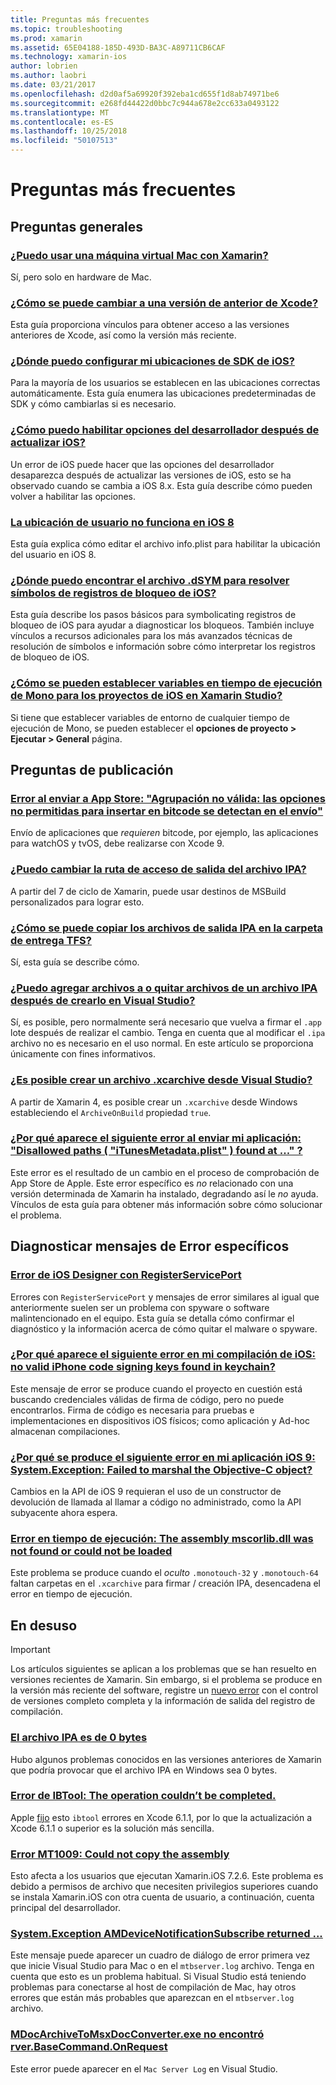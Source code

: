 ```yaml
---
title: Preguntas más frecuentes
ms.topic: troubleshooting
ms.prod: xamarin
ms.assetid: 65E04188-185D-493D-BA3C-A89711CB6CAF
ms.technology: xamarin-ios
author: lobrien
ms.author: laobri
ms.date: 03/21/2017
ms.openlocfilehash: d2d0af5a69920f392eba1cd655f1d8ab74971be6
ms.sourcegitcommit: e268fd44422d0bbc7c944a678e2cc633a0493122
ms.translationtype: MT
ms.contentlocale: es-ES
ms.lasthandoff: 10/25/2018
ms.locfileid: "50107513"
---
```

# <a name="frequently-asked-questions"></a>Preguntas más frecuentes

## <a name="general-questions"></a>Preguntas generales

### <a name="can-i-use-a-mac-vm-with-xamarinmac-vmmd"></a>[¿Puedo usar una máquina virtual Mac con Xamarin?](mac-vm.md)
Sí, pero solo en hardware de Mac.

### <a name="how-can-i-downgrade-xcodedowngrade-xcodemd"></a>[¿Cómo se puede cambiar a una versión de anterior de Xcode?](downgrade-xcode.md)
Esta guía proporciona vínculos para obtener acceso a las versiones anteriores de Xcode, así como la versión más reciente.

### <a name="where-can-i-set-my-ios-sdk-locationsios-sdkmd"></a>[¿Dónde puedo configurar mi ubicaciones de SDK de iOS?](ios-sdk.md)
Para la mayoría de los usuarios se establecen en las ubicaciones correctas automáticamente. Esta guía enumera las ubicaciones predeterminadas de SDK y cómo cambiarlas si es necesario.

### <a name="how-can-i-reenable-developer-options-after-updating-iosupdate-developer-optionsmd"></a>[¿Cómo puedo habilitar opciones del desarrollador después de actualizar iOS?](update-developer-options.md)
Un error de iOS puede hacer que las opciones del desarrollador desaparezca después de actualizar las versiones de iOS, esto se ha observado cuando se cambia a iOS 8.x. Esta guía describe cómo pueden volver a habilitar las opciones.

### <a name="user-location-not-working-in-ios-8ios8-user-locationmd"></a>[La ubicación de usuario no funciona en iOS 8](ios8-user-location.md)
Esta guía explica cómo editar el archivo info.plist para habilitar la ubicación del usuario en iOS 8.

### <a name="where-can-i-find-the-dsym-file-to-symbolicate-ios-crash-logssymbolicate-ios-crashmd"></a>[¿Dónde puedo encontrar el archivo .dSYM para resolver símbolos de registros de bloqueo de iOS?](symbolicate-ios-crash.md)
Esta guía describe los pasos básicos para symbolicating registros de bloqueo de iOS para ayudar a diagnosticar los bloqueos. También incluye vínculos a recursos adicionales para los más avanzados técnicas de resolución de símbolos e información sobre cómo interpretar los registros de bloqueo de iOS.


### <a name="how-do-i-set-mono-runtime-environment-variables-for-ios-projects-in-xamarin-studioxs-mono-runtimemd"></a>[¿Cómo se pueden establecer variables en tiempo de ejecución de Mono para los proyectos de iOS en Xamarin Studio?](xs-mono-runtime.md)
Si tiene que establecer variables de entorno de cualquier tiempo de ejecución de Mono, se pueden establecer el **opciones de proyecto > Ejecutar > General** página.

## <a name="publishing-questions"></a>Preguntas de publicación

### <a name="error-when-submitting-to-app-store-invalid-bundle---options-not-allowed-to-be-embedded-in-bitcode-are-detected-in-the-submissioninvalid-bundle-bitcodemd"></a>[Error al enviar a App Store: "Agrupación no válida: las opciones no permitidas para insertar en bitcode se detectan en el envío"](invalid-bundle-bitcode.md)

Envío de aplicaciones que _requieren_ bitcode, por ejemplo, las aplicaciones para watchOS y tvOS, debe realizarse con Xcode 9.

### <a name="can-i-change-the-output-path-of-the-ipa-fileipa-output-pathmd"></a>[¿Puedo cambiar la ruta de acceso de salida del archivo IPA?](ipa-output-path.md)
A partir del 7 de ciclo de Xamarin, puede usar destinos de MSBuild personalizados para lograr esto.

### <a name="how-can-i-copy-ipa-output-files-to-the-tfs-drop-folderipa-tfsmd"></a>[¿Cómo se puede copiar los archivos de salida IPA en la carpeta de entrega TFS?](ipa-tfs.md)
Sí, esta guía se describe cómo.

### <a name="can-i-add-files-to-or-remove-files-from-an-ipa-file-after-building-it-in-visual-studiomodify-ipamd"></a>[¿Puedo agregar archivos a o quitar archivos de un archivo IPA después de crearlo en Visual Studio?](modify-ipa.md)
Sí, es posible, pero normalmente será necesario que vuelva a firmar el `.app` lote después de realizar el cambio. Tenga en cuenta que al modificar el `.ipa` archivo no es necesario en el uso normal. En este artículo se proporciona únicamente con fines informativos.

### <a name="is-it-possible-to-create-a-xcarchive-archive-from-visual-studiocreate-xcarchivemd"></a>[¿Es posible crear un archivo .xcarchive desde Visual Studio?](create-xcarchive.md)
A partir de Xamarin 4, es posible crear un `.xcarchive` desde Windows estableciendo el `ArchiveOnBuild` propiedad `true`.

### <a name="why-does-my-app-submission-fail-with-disallowed-paths--itunesmetadataplist--found-at--itunesmetadata-disallowed-pathsmd"></a>[¿Por qué aparece el siguiente error al enviar mi aplicación: "Disallowed paths ( "iTunesMetadata.plist" ) found at ..." ?](itunesmetadata-disallowed-paths.md)
Este error es el resultado de un cambio en el proceso de comprobación de App Store de Apple. Este error específico es _no_ relacionado con una versión determinada de Xamarin ha instalado, degradando así le _no_ ayuda. Vínculos de esta guía para obtener más información sobre cómo solucionar el problema.


## <a name="diagnosing-specific-error-messages"></a>Diagnosticar mensajes de Error específicos

### <a name="ios-designer-error-with-registerserviceporterror-registerserviceportmd"></a>[Error de iOS Designer con RegisterServicePort](error-registerserviceport.md)
Errores con `RegisterServicePort` y mensajes de error similares al igual que anteriormente suelen ser un problema con spyware o software malintencionado en el equipo. Esta guía se detalla cómo confirmar el diagnóstico y la información acerca de cómo quitar el malware o spyware.

### <a name="why-does-my-ios-build-fail-with-no-valid-iphone-code-signing-keys-found-in-keychainno-codesigning-keysmd"></a>[¿Por qué aparece el siguiente error en mi compilación de iOS: no valid iPhone code signing keys found in keychain?](no-codesigning-keys.md)
Este mensaje de error se produce cuando el proyecto en cuestión está buscando credenciales válidas de firma de código, pero no puede encontrarlos. Firma de código es necesaria para pruebas e implementaciones en dispositivos iOS físicos; como aplicación y Ad-hoc almacenan compilaciones.

### <a name="why-does-my-ios-9-app-fail-with-systemexception-failed-to-marshal-the-objective-c-objectexception-marshal-obj-cmd"></a>[¿Por qué se produce el siguiente error en mi aplicación iOS 9: System.Exception: Failed to marshal the Objective-C object?](exception-marshal-obj-c.md)
Cambios en la API de iOS 9 requieran el uso de un constructor de devolución de llamada al llamar a código no administrado, como la API subyacente ahora espera.

### <a name="runtime-error-the-assembly-mscorlibdll-was-not-found-or-could-not-be-loadederror-mscorlib-not-foundmd"></a>[Error en tiempo de ejecución: The assembly mscorlib.dll was not found or could not be loaded](error-mscorlib-not-found.md)
Este problema se produce cuando el *oculto* `.monotouch-32` y `.monotouch-64` faltan carpetas en el `.xcarchive` para firmar / creación IPA, desencadena el error en tiempo de ejecución.

## <a name="deprecated"></a>En desuso

> [!IMPORTANT]
> Los artículos siguientes se aplican a los problemas que se han resuelto en versiones recientes de Xamarin. Sin embargo, si el problema se produce en la versión más reciente del software, registre un [nuevo error](~/cross-platform/troubleshooting/questions/howto-file-bug.md) con el control de versiones completo completa y la información de salida del registro de compilación.



### <a name="ipa-file-is-0-bytesipa-zero-bytesmd"></a>[El archivo IPA es de 0 bytes](ipa-zero-bytes.md)
Hubo algunos problemas conocidos en las versiones anteriores de Xamarin que podría provocar que el archivo IPA en Windows sea 0 bytes.

### <a name="ibtool-error-the-operation-couldnt-be-completederror-ibtoolmd"></a>[Error de IBTool: The operation couldn’t be completed.](error-ibtool.md)
Apple [fijo](https://developer.apple.com/library/ios/releasenotes/DeveloperTools/RN-Xcode/Chapters/xc6_release_notes.html) esto `ibtool` errores en Xcode 6.1.1, por lo que la actualización a Xcode 6.1.1 o superior es la solución más sencilla.

### <a name="error-mt1009-could-not-copy-the-assemblyerror-mt1009md"></a>[Error MT1009: Could not copy the assembly](error-mt1009.md)
Esto afecta a los usuarios que ejecutan Xamarin.iOS 7.2.6. Este problema es debido a permisos de archivo que necesiten privilegios superiores cuando se instala Xamarin.iOS con otra cuenta de usuario, a continuación, cuenta principal del desarrollador.

### <a name="systemexception-amdevicenotificationsubscribe-returned-exception-amddevicenotificationsubscribemd"></a>[System.Exception AMDeviceNotificationSubscribe returned ...](exception-amddevicenotificationsubscribe.md)
Este mensaje puede aparecer un cuadro de diálogo de error primera vez que inicie Visual Studio para Mac o en el `mtbserver.log` archivo. Tenga en cuenta que esto es un problema habitual. Si Visual Studio está teniendo problemas para conectarse al host de compilación de Mac, hay otros errores que están más probables que aparezcan en el `mtbserver.log` archivo.

### <a name="mdocarchivetomsxdocconverterexe-not-found-rverbasecommandonrequestmdocarchivetomsxdocconverter-not-foundmd"></a>[MDocArchiveToMsxDocConverter.exe no encontró rver.BaseCommand.OnRequest](mdocarchivetomsxdocconverter-not-found.md)
Este error puede aparecer en el `Mac Server Log` en Visual Studio.
